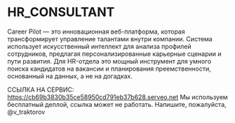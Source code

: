 # HR_CONSULTANT
Career Pilot — это инновационная веб-платформа, которая трансформирует управление талантами внутри компании. Система использует искусственный интеллект для анализа профилей сотрудников, предлагая персонализированные карьерные сценарии и пути развития. Для HR-отдела это мощный инструмент для умного поиска кандидатов на вакансии и планирования преемственности, основанный на данных, а не на догадках.

ССЫЛКА НА СЕРВИС:
https://cb69b3830b35ce58950cd791eb37b628.serveo.net
Мы используем бесплатный деплой, ссылка может не работать. Напишите, пожалуйста, @v_traktorov
